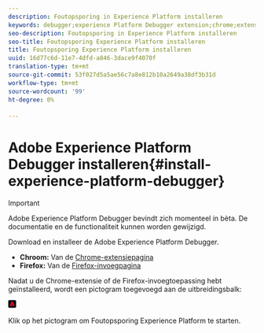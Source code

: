 ```yaml
---
description: Foutopsporing in Experience Platform installeren
keywords: debugger;experience Platform Debugger extension;chrome;extension;install
seo-description: Foutopsporing in Experience Platform installeren
seo-title: Foutopsporing Experience Platform installeren
title: Foutopsporing Experience Platform installeren
uuid: 16d77c6d-11e7-4dfd-a846-3dace9f4070f
translation-type: tm+mt
source-git-commit: 53f027d5a5ae56c7a8e812b10a2649a38df3b31d
workflow-type: tm+mt
source-wordcount: '99'
ht-degree: 0%

---
```



# Adobe Experience Platform Debugger installeren{#install-experience-platform-debugger}

>[!IMPORTANT]
>
>Adobe Experience Platform Debugger bevindt zich momenteel in bèta. De documentatie en de functionaliteit kunnen worden gewijzigd.

Download en installeer de Adobe Experience Platform Debugger.

* **Chroom:** Van de [Chrome-extensiepagina](https://chrome.google.com/webstore/detail/adobe-experience-cloud-de/ocdmogmohccmeicdhlhhgepeaijenapj)
* **Firefox:** Van de [Firefox-invoegpagina](https://addons.mozilla.org/en-US/firefox/addon/adobe-experience-platform-dbg/)

Nadat u de Chrome-extensie of de Firefox-invoegtoepassing hebt geïnstalleerd, wordt een pictogram toegevoegd aan de uitbreidingsbalk:

![](assets/start-icon.jpg)

Klik op het pictogram om Foutopsporing Experience Platform te starten.

